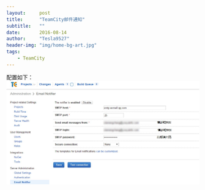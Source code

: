 ```yaml
---
layout:     post
title:      "TeamCity邮件通知"
subtitle:   ""
date:       2016-08-14
author:     "Tesla9527"
header-img: "img/home-bg-art.jpg"
tags:
    - TeamCity
---
```


配置如下：
![img](/img/in-post/teamcity12.jpg)
